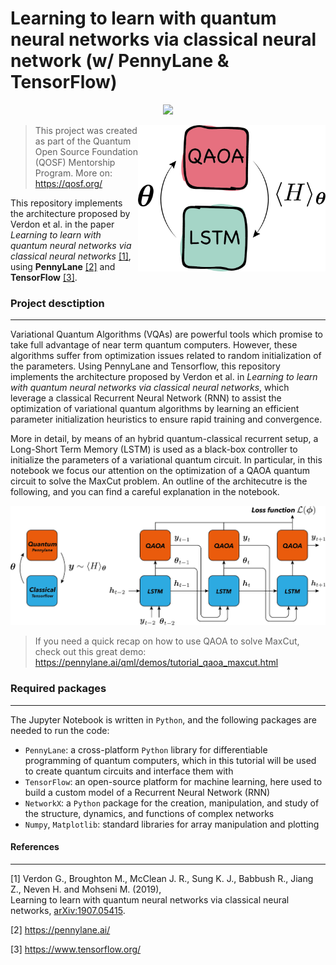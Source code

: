 # Learning to learn with quantum neural networks via classical neural network (w/ PennyLane & TensorFlow)  

<p align="center">
  <a href="https://colab.research.google.com/github/stfnmangini/Learning2learn/blob/main/Learning2Learn.ipynb">
    <img src="https://colab.research.google.com/assets/colab-badge.svg">
  </a> 
</p>
  
<img src="/thumbnail3.png" width="300px" align="right">

> This project was created as part of the Quantum Open Source Foundation (QOSF) Mentorship Program. More on: https://qosf.org/  

This repository implements the architecture proposed by Verdon et al. in the paper *Learning to learn with quantum neural networks via classical neural networks* [[1]](#1), using **PennyLane** [[2]](#2) and **TensorFlow** [[3]](#3).  

### Project desctiption
---
Variational Quantum Algorithms (VQAs) are powerful tools which promise to take full advantage of near term quantum computers. However, these algorithms suffer from optimization issues related to random initialization of the parameters. Using PennyLane and Tensorflow, this repository implements the architecture proposed by Verdon et al. in *Learning to learn with quantum neural networks via classical neural networks*, which leverage a classical Recurrent Neural Network (RNN) to assist the optimization of variational quantum algorithms by learning an efficient parameter initialization heuristics to ensure rapid training and convergence.  

More in detail, by means of an hybrid quantum-classical recurrent setup, a Long-Short Term Memory (LSTM) is used as a black-box controller to initialize the parameters of a variational quantum circuit. In particular, in this notebook we focus our attention on the optimization of a QAOA quantum circuit to solve the MaxCut problem. An outline of the architecutre is the following, and you can find a careful explanation in the notebook. 

![RNN scheme](/HybridLSTM.png)  

> If you need a quick recap on how to use QAOA to solve MaxCut, check out this great demo: https://pennylane.ai/qml/demos/tutorial_qaoa_maxcut.html

### Required packages  
---
The Jupyter Notebook is written in `Python`, and the following packages are needed to run the code:  
- `PennyLane`:  a cross-platform `Python` library for differentiable programming of quantum computers, which in this tutorial will be used to create quantum circuits and interface them with  
- `TensorFlow`: an open-source platform for machine learning, here used to build a custom model of a Recurrent Neural Network (RNN)
- `NetworkX`: a `Python` package for the creation, manipulation, and study of the structure, dynamics, and functions of complex networks  
- `Numpy`, `Matplotlib`: standard libraries for array manipulation and plotting   

#### References  
---
<a id="1">[1]</a> 
Verdon G., Broughton M., McClean J. R., Sung K. J., Babbush R., Jiang Z., Neven H. and Mohseni M. (2019),  
Learning to learn with quantum neural networks via classical neural networks, [arXiv:1907.05415](https://arxiv.org/abs/1907.05415).

<a id="2">[2]</a> 
https://pennylane.ai/

<a id="3">[3]</a> 
https://www.tensorflow.org/
